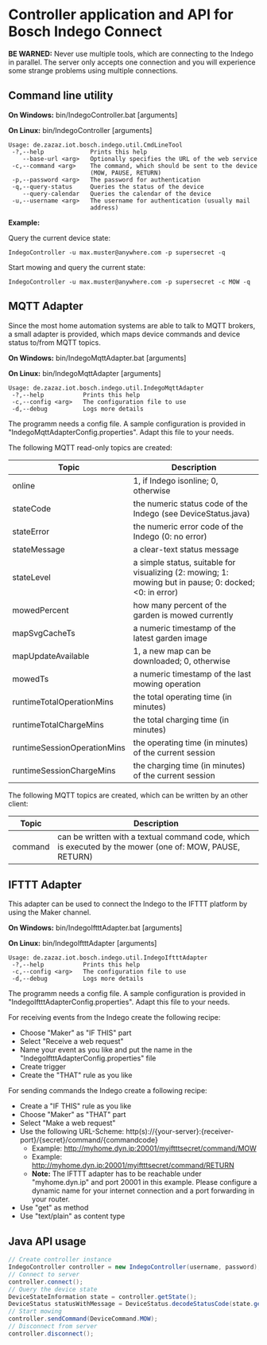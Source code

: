 # Controller application and API for Bosch Indego Connect


__BE WARNED:__ Never use multiple tools, which are connecting to the Indego
in parallel. The server only accepts one connection and you will experience
some strange problems using multiple connections.


## Command line utility

__On Windows:__ bin/IndegoController.bat [arguments]

__On Linux:__ bin/IndegoController [arguments]

```
Usage: de.zazaz.iot.bosch.indego.util.CmdLineTool
 -?,--help             Prints this help
    --base-url <arg>   Optionally specifies the URL of the web service
 -c,--command <arg>    The command, which should be sent to the device
                       (MOW, PAUSE, RETURN)
 -p,--password <arg>   The password for authentication
 -q,--query-status     Queries the status of the device
    --query-calendar   Queries the calendar of the device
 -u,--username <arg>   The username for authentication (usually mail
                       address)
```

**Example:**

Query the current device state:
```
IndegoController -u max.muster@anywhere.com -p supersecret -q
```
Start mowing and query the current state:
```
IndegoController -u max.muster@anywhere.com -p supersecret -c MOW -q
```

## MQTT Adapter

Since the most home automation systems are able to talk to MQTT brokers, 
a small adapter is provided, which maps device commands and device status
to/from MQTT topics.

__On Windows:__ bin/IndegoMqttAdapter.bat [arguments]

__On Linux:__ bin/IndegoMqttAdapter [arguments]

```
Usage: de.zazaz.iot.bosch.indego.util.IndegoMqttAdapter
 -?,--help           Prints this help
 -c,--config <arg>   The configuration file to use
 -d,--debug          Logs more details
```

The programm needs a config file. A sample configuration is provided
in "IndegoMqttAdapterConfig.properties". Adapt this file to your needs.

The following MQTT read-only topics are created:

Topic|Description
---|---
online|1, if Indego isonline; 0, otherwise
stateCode|the numeric status code of the Indego (see DeviceStatus.java)
stateError|the numeric error code of the Indego (0: no error)
stateMessage|a clear-text status message
stateLevel|a simple status, suitable for visualizing (2: mowing; 1: mowing but in pause; 0: docked; <0: in error)
mowedPercent|how many percent of the garden is mowed currently
mapSvgCacheTs|a numeric timestamp of the latest garden image
mapUpdateAvailable|1, a new map can be downloaded; 0, otherwise
mowedTs|a numeric timestamp of the last mowing operation
runtimeTotalOperationMins|the total operating time (in minutes)
runtimeTotalChargeMins|the total charging time (in minutes)
runtimeSessionOperationMins|the operating time (in minutes) of the current session
runtimeSessionChargeMins|the charging time (in minutes) of the current session

The following MQTT topics are created, which can be written by an other client:

Topic|Description
---|---
command|can be written with a textual command code, which is executed by the mower (one of: MOW, PAUSE, RETURN)
	
	
## IFTTT Adapter

This adapter can be used to connect the Indego to the IFTTT platform by
using the Maker channel.

__On Windows:__ bin/IndegoIftttAdapter.bat [arguments]

__On Linux:__ bin/IndegoIftttAdapter [arguments]

```
Usage: de.zazaz.iot.bosch.indego.util.IndegoIftttAdapter
 -?,--help           Prints this help
 -c,--config <arg>   The configuration file to use
 -d,--debug          Logs more details
```
The programm needs a config file. A sample configuration is provided
in "IndegoIftttAdapterConfig.properties". Adapt this file to your needs.

For receiving events from the Indego create the following recipe:
- Choose "Maker" as "IF THIS" part
- Select "Receive a web request"
- Name your event as you like and put the name in the "IndegoIftttAdapterConfig.properties" file
- Create trigger
- Create the "THAT" rule as you like

For sending commands the Indego create a following recipe:
- Create a "IF THIS" rule as you like
- Choose "Maker" as "THAT" part
- Select "Make a web request"
- Use the following URL-Scheme: http(s)://{your-server}:{receiver-port}/{secret}/command/{commandcode}
  * Example: http://myhome.dyn.ip:20001/myiftttsecret/command/MOW
  * Example: http://myhome.dyn.ip:20001/myiftttsecret/command/RETURN
  * __Note:__ The IFTTT adapter has to be reachable under "myhome.dyn.ip" and port 20001 in this example.
  Please configure a dynamic name for your internet connection and a port forwarding in your router.  
- Use "get" as method
- Use "text/plain" as content type


## Java API usage 

```java
// Create controller instance
IndegoController controller = new IndegoController(username, password);
// Connect to server
controller.connect();
// Query the device state
DeviceStateInformation state = controller.getState();
DeviceStatus statusWithMessage = DeviceStatus.decodeStatusCode(state.getCode()); 
// Start mowing
controller.sendCommand(DeviceCommand.MOW);
// Disconnect from server
controller.disconnect();
```